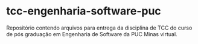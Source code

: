 # tcc-engenharia-software-puc

Repositório contendo arquivos para entrega da disciplina de TCC do curso de pós graduação em Engenharia de Software da PUC Minas virtual.
